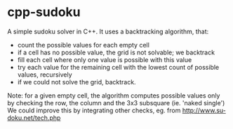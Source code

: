 cpp-sudoku
==========

A simple sudoku solver in C++. It uses a backtracking algorithm, that:
- count the possible values for each empty cell
- if a cell has no possible value, the grid is not solvable; we backtrack
- fill each cell where only one value is possible with this value
- try each value for the remaining cell with the lowest count of possible values, recursively
- if we could not solve the grid, backtrack.

Note: for a given empty cell, the algorithm computes possible values only by checking the row, the column and the 3x3 subsquare (ie. 'naked single')
We could improve this by integrating other checks, eg. from http://www.su-doku.net/tech.php

